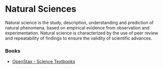 # Natural Sciences

Natural science is the study, description, understanding and prediction of natural phenomena, based on empirical evidence from observation and experimentation. Natural science is characterized by the use of peer review and repeatability of findings to ensure the validity of scientific advances.

### Books

* [OpenStax - Science Textbooks](https://openstax.org/subjects/science)
